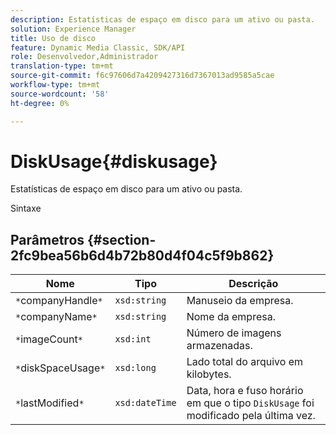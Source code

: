 ```yaml
---
description: Estatísticas de espaço em disco para um ativo ou pasta.
solution: Experience Manager
title: Uso de disco
feature: Dynamic Media Classic, SDK/API
role: Desenvolvedor,Administrador
translation-type: tm+mt
source-git-commit: f6c97606d7a4209427316d7367013ad9585a5cae
workflow-type: tm+mt
source-wordcount: '58'
ht-degree: 0%

---
```



# DiskUsage{#diskusage}

Estatísticas de espaço em disco para um ativo ou pasta.

Sintaxe

## Parâmetros {#section-2fc9bea56b6d4b72b80d4f04c5f9b862}

| Nome | Tipo | Descrição |
|---|---|---|
| `*`companyHandle`*` | `xsd:string` | Manuseio da empresa. |
| `*`companyName`*` | `xsd:string` | Nome da empresa. |
| `*`imageCount`*` | `xsd:int` | Número de imagens armazenadas. |
| `*`diskSpaceUsage`*` | `xsd:long` | Lado total do arquivo em kilobytes. |
| `*`lastModified`*` | `xsd:dateTime` | Data, hora e fuso horário em que o tipo `DiskUsage` foi modificado pela última vez. |

